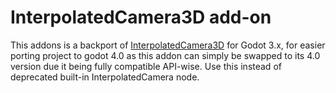 # InterpolatedCamera3D add-on

This addons is a backport of [InterpolatedCamera3D](https://github.com/godot-extended-libraries/godot-interpolated-camera3d)
for Godot 3.x, for easier porting project to godot 4.0 as this addon can simply be swapped to its 4.0 version
due it being fully compatible API-wise. Use this instead of deprecated built-in InterpolatedCamera node.
